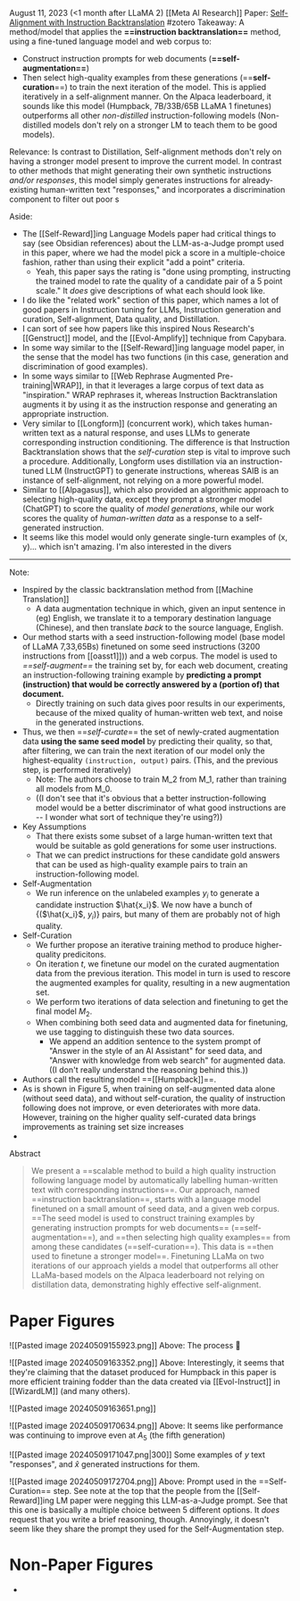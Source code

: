 August 11, 2023 (<1 month after LLaMA 2)
[[Meta AI Research]]
Paper: [Self-Alignment with Instruction Backtranslation](https://arxiv.org/abs/2308.06259)
#zotero 
Takeaway: A method/model that applies the **==instruction backtranslation==** method, using a fine-tuned language model and web corpus to:
- Construct instruction prompts for web documents (**==self-augmentation==**)
- Then select high-quality examples from these generations (==**self-curation**==) to train the next iteration of the model.
This is applied iteratively in a self-alignment manner. On the Alpaca leaderboard, it sounds like this model (Humpback, 7B/33B/65B LLaMA 1 finetunes) outperforms all other *non-distilled* instruction-following models (Non-distilled models don't rely on a stronger LM to teach them to be good models).

Relevance: Is contrast to Distillation, Self-alignment methods don't rely on having a stronger model present to improve the current model. In contrast to other methods that might generating their own synthetic instructions *and/or responses*, this model simply generates instructions for already-existing human-written text "responses," and incorporates a discrimination component to filter out poor s

Aside: 
- The [[Self-Reward]]ing Language Models paper had critical things to say (see Obsidian references) about the LLM-as-a-Judge prompt used in this paper, where we had the model pick a score in a multiple-choice fashion, rather than using their explicit "add a point" criteria.
	- Yeah, this paper says the rating is "done using prompting, instructing the trained model to rate the quality of a candidate pair of a 5 point scale." It *does* give descriptions of what each should look like.
- I do like the "related work" section of this paper, which names a lot of good papers in Instruction tuning for LLMs, Instruction generation and curation, Self-alignment, Data quality, and Distillation.
- I can sort of see how papers like this inspired Nous Research's [[Genstruct]] model, and the [[Evol-Amplify]] technique from Capybara.
- In some way similar to the [[Self-Reward]]ing language model paper, in the sense that the model has two functions (in this case, generation and discrimination of good examples).
- In some ways similar to [[Web Rephrase Augmented Pre-training|WRAP]], in that it leverages a large corpus of text data as "inspiration." WRAP rephrases it, whereas Instruction Backtranslation augments it by using it as the instruction response and generating an appropriate instruction.
- Very similar to [[Longform]] (concurrent work), which takes human-written text as a natural response, and uses LLMs to generate corresponding instruction conditioning. The difference is that Instruction Backtranslation shows that the *self-curation* step is vital to improve such a procedure. Additionally, Longform uses distillation via an instruction-tuned LLM (InstructGPT) to generate instructions, whereas SAIB is an instance of self-alignment, not relying on a more powerful model.
- Similar to [[Alpagasus]], which also provided an algorithmic approach to selecting high-quality data, except they prompt a stronger model (ChatGPT) to score the quality of *model generations*, while our work scores the quality of *human-written data* as a response to a self-generated instruction.
- It seems like this model would only generate single-turn examples of (x, y)... which isn't amazing. I'm also interested in the divers

----

Note:
- Inspired by the classic backtranslation method from [[Machine Translation]]
	- A data augmentation technique in which, given an input sentence in (eg) English, we translate it to a temporary destination language (Chinese), and then translate *back* to the source language, English. 
- Our method starts with a seed instruction-following model (base model of LLaMA 7,33,65Bs)  finetuned on some seed instructions (3200 instructions from [[oasst1]])) and a web corpus. The model is used to *==self-augment==* the training set by, for each web document, creating an instruction-following training example by **predicting a prompt (instruction) that would be correctly answered by a (portion of) that document.**
	- Directly training on such data gives poor results in our experiments, because of the mixed quality of human-written web text, and noise in the generated instructions.
- Thus, we then ==*self-curate*== the set of newly-crated augmentation data **using the same seed model** by predicting their quality, so that, after filtering, we can train the next iteration of our model only the highest-equality `(instruction, output)` pairs. (This, and the previous step, is performed iteratively)
	- Note: The authors choose to train M_2 from M_1, rather than training all models from M_0.
	- ((I  don't see that it's obvious that a better instruction-following model would be a better discriminator of what good instructions are -- I wonder what sort of technique they're using?))
- Key Assumptions
	- That there exists some subset of a large human-written text that would be suitable as gold generations for some user instructions.
	- That we can predict instructions for these candidate gold answers that can be used as high-quality example pairs to train an instruction-following model.
- Self-Augmentation
	- We run inference on the unlabeled examples $y_i$ to generate a candidate instruction $\hat{x_i}$. We now have a bunch of {($\hat{x_i}$, $y_i$)} pairs, but many of them are probably not of high quality.
- Self-Curation
	- We further propose an iterative training method to produce higher-quality predicitons.
	- On iteration *t*, we finetune our model on the curated augmentation data from the previous iteration. This model in turn is used to rescore the augmented examples for quality, resulting in a new augmentation set.
	- We perform two iterations of data selection and finetuning to get the final model $M_2$. 
	- When combining both seed data and augmented data for finetuning, we use tagging to distinguish these two data sources. 
		- We append an addition sentence to the system prompt of "Answer in the style of an AI Assistant" for seed data, and "Answer with knowledge from web search" for augmented data. ((I don't really understand the reasoning behind this.))
- Authors call the resulting model ==[[Humpback]]==.
- As is shown in Figure 5, when training on self-augmented data alone (without seed data), and without self-curation, the quality of instruction following does not improve, or even deteriorates with more data. However, training on the higher quality self-curated data brings improvements as training set size increases
- 

Abstract
> We present a ==scalable method to build a high quality instruction following language model by automatically labelling human-written text with corresponding instructions==. Our approach, named ==instruction backtranslation==, starts with a language model finetuned on a small amount of seed data, and a given web corpus. ==The seed model is used to construct training examples by generating instruction prompts for web documents== (==self-augmentation==), and ==then selecting high quality examples== from among these candidates (==self-curation==). This data is ==then used to finetune a stronger model==. Finetuning LLaMa on two iterations of our approach yields a model that outperforms all other LLaMa-based models on the Alpaca leaderboard not relying on distillation data, demonstrating highly effective self-alignment.


# Paper Figures
![[Pasted image 20240509155923.png]]
Above: The process 🔄 

![[Pasted image 20240509163352.png]]
Above: Interestingly, it seems that they're claiming that the dataset produced for Humpback in this paper is more efficient training fodder than the data created via [[Evol-Instruct]] in [[WizardLM]] (and many others).

![[Pasted image 20240509163651.png]]

![[Pasted image 20240509170634.png]]
Above: It seems like performance was continuing to improve even at $A_5$ (the fifth generation)

![[Pasted image 20240509171047.png|300]]
Some examples of $y$ text "responses", and $\hat{x}$  generated instructions for them.

![[Pasted image 20240509172704.png]]
Above: Prompt used in the ==Self-Curation== step. See note at the top that the people from the [[Self-Reward]]ing LM paper were negging this LLM-as-a-Judge prompt. See that this one is basically a multiple choice between 5 different options. It *does* request that you write  a brief reasoning, though. Annoyingly, it doesn't seem like they share the prompt they used for the Self-Augmentation step.




# Non-Paper Figures

- 